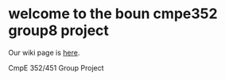 # welcome to the boun cmpe352 group8 project
Our wiki page is [here](https://github.com/bounswe/bounswe2016group8/wiki).

CmpE 352/451 Group Project
